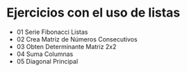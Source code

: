 # Ejercicios con el uso de listas

- 01 Serie Fibonacci Listas
- 02 Crea Matriz de Números Consecutivos
- 03 Obten Determinante Matriz 2x2
- 04 Suma Columnas
- 05 Diagonal Principal